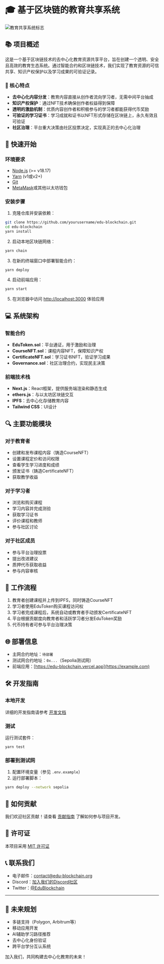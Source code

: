 # 🎓 基于区块链的教育共享系统

![教育共享系统标志](https://example.com/logo.png)

## 📚 项目概述

这是一个基于区块链技术的去中心化教育资源共享平台，旨在创建一个透明、安全且高效的教育生态系统。通过智能合约和区块链技术，我们实现了教育资源的可信共享、知识产权保护以及学习成果的可验证记录。

### 🌟 核心特点

- **去中心化内容分发**：教育内容直接从创作者流向学习者，无需中间平台抽成
- **知识产权保护**：通过NFT技术确保创作者权益得到保障
- **透明的激励机制**：优质内容创作者和积极参与的学习者都能获得代币奖励
- **可验证的学习证书**：学习成就和证书以NFT形式存储在区块链上，永久有效且可验证
- **社区治理**：平台重大决策由社区投票决定，实现真正的去中心化治理

## 🚀 快速开始

### 环境要求

- [Node.js](https://nodejs.org/) (>= v18.17)
- [Yarn](https://yarnpkg.com/) (v1或v2+)
- [Git](https://git-scm.com/)
- [MetaMask](https://metamask.io/)或其他以太坊钱包

### 安装步骤

1. 克隆仓库并安装依赖：

```bash
git clone https://github.com/yourusername/edu-blockchain.git
cd edu-blockchain
yarn install
```

2. 启动本地区块链网络：

```bash
yarn chain
```

3. 在新的终端窗口中部署智能合约：

```bash
yarn deploy
```

4. 启动前端应用：

```bash
yarn start
```

5. 在浏览器中访问 [http://localhost:3000](http://localhost:3000) 体验应用

## 💻 系统架构

### 智能合约

- **EduToken.sol**：平台通证，用于激励和治理
- **CourseNFT.sol**：课程内容NFT，保障知识产权
- **CertificateNFT.sol**：学习证书NFT，验证学习成果
- **Governance.sol**：社区治理合约，实现民主决策

### 前端技术栈

- **Next.js**：React框架，提供服务端渲染和静态生成
- **ethers.js**：与以太坊区块链交互
- **IPFS**：去中心化存储教育内容
- **Tailwind CSS**：UI设计

## 🔍 主要功能模块

### 对于教育者

- 创建和发布课程内容（铸造CourseNFT）
- 设置课程定价和访问权限
- 查看学生学习进度和成绩
- 颁发证书（铸造CertificateNFT）
- 获取教学收益

### 对于学习者

- 浏览和购买课程
- 学习内容并完成测验
- 获取学习证书
- 评价课程和教师
- 参与社区讨论

### 对于社区成员

- 参与平台治理投票
- 提出改进建议
- 质押代币获取收益
- 参与内容审核

## 🔄 工作流程

1. 教育者创建课程并上传到IPFS，同时铸造CourseNFT
2. 学习者使用EduToken购买课程访问权
3. 学习者完成课程后，系统自动或教育者手动颁发CertificateNFT
4. 平台根据贡献度向教育者和活跃学习者分发EduToken奖励
5. 代币持有者可参与平台治理决策

## 🌐 部署信息

- 主网合约地址：`待部署`
- 测试网合约地址：`0x...`（Sepolia测试网）
- 前端应用：[https://edu-blockchain.vercel.app](https://example.com)

## 🛠️ 开发指南

### 本地开发

详细的开发指南请参考 [开发文档](./docs/development.md)

### 测试

运行测试套件：

```bash
yarn test
```

### 部署到测试网

1. 配置环境变量（参见 `.env.example`）
2. 运行部署脚本：

```bash
yarn deploy --network sepolia
```

## 🤝 如何贡献

我们欢迎社区贡献！请查看 [贡献指南](./CONTRIBUTING.md) 了解如何参与项目开发。

## 📜 许可证

本项目采用 [MIT 许可证](./LICENSE)

## 📞 联系我们

- 电子邮件：contact@edu-blockchain.org
- Discord：[加入我们的Discord社区](https://discord.gg/edu-blockchain)
- Twitter：[@EduBlockchain](https://twitter.com/EduBlockchain)

---

## 🔮 未来规划

- 多链支持（Polygon, Arbitrum等）
- 移动应用开发
- AI辅助学习路径推荐
- 去中心化身份验证
- 跨平台学分互认系统

加入我们，共同构建去中心化教育的未来！
